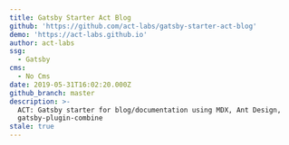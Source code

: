```yaml
---
title: Gatsby Starter Act Blog
github: 'https://github.com/act-labs/gatsby-starter-act-blog'
demo: 'https://act-labs.github.io'
author: act-labs
ssg:
  - Gatsby
cms:
  - No Cms
date: 2019-05-31T16:02:20.000Z
github_branch: master
description: >-
  ACT: Gatsby starter for blog/documentation using MDX, Ant Design,
  gatsby-plugin-combine
stale: true
---
```

